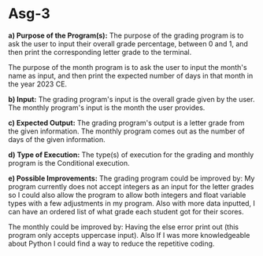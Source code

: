 # Asg-3
**a) Purpose of the Program(s):**
The purpose of the grading program is to ask the user to input their overall grade percentage, between 0 and 1, and then print the corresponding letter grade to the terminal.

The purpose of the month program is to ask the user to input the month's name as input, and then print the expected number of days in that month in the year 2023 CE.

**b) Input:** The grading program's input is the overall grade given by the user. The monthly program's input is the month the user provides.

**c) Expected Output:** The grading program's output is a letter grade from the given information. The monthly program comes out as the number of days of the given information.

**d) Type of Execution:** The type(s) of execution for the grading and monthly program is the Conditional  execution.

**e) Possible Improvements:** The grading program could be improved by: My program currently does not accept integers as an input for the letter grades so I could also allow the program to allow both integers and float variable types with a few adjustments in my program. Also with more data inputted, I can have an ordered list of what grade each student got for their scores.

The monthly could be improved by: Having the else error print out (this program only accepts uppercase input). Also If I was more knowledgeable about Python I could find a way to reduce the repetitive coding.
